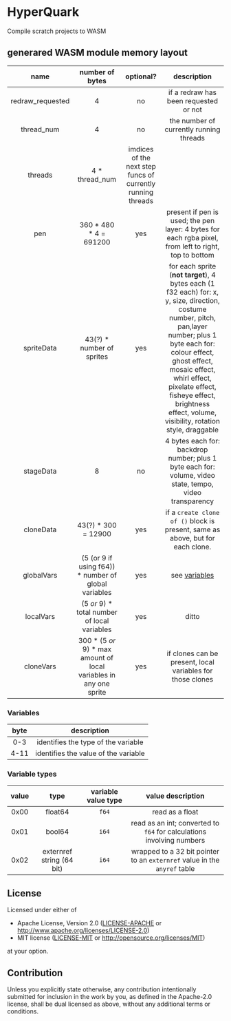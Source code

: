 # HyperQuark
Compile scratch projects to WASM

## generared WASM module memory layout

|    name       |                           number of bytes                            | optional? | description                                                                                                                                                                                                                                                                                                        |
| :-----------: | :------------------------------------------------------------------: | :-------: | :----------------------------------------------------------------------------------------------------------------------------------------------------------------------------------------------------------------------------------------------------------------------------------------------------------------: |
| redraw_requested |                                 4                                  |    no     | if a redraw has been requested or not                                                                                                                                                                                                                                                                            |
| thread_num | 4 | no | the number of currently running threads |
| threads | 4 * thread_num | imdices of the next step funcs of currently running threads |
|    pen        |                       360 \* 480 \* 4 = 691200                       |    yes    | present if pen is used; the pen layer: 4 bytes for each rgba pixel, from left to right, top to bottom                                                                                                                                                                                                              |
| spriteData    |                      43(?) \* number of sprites                      |    yes    | for each sprite (**not target**), 4 bytes each (1 f32 each) for: x, y, size, direction, costume number, pitch, pan,layer number; plus 1 byte each for: colour effect, ghost effect, mosaic effect, whirl effect, pixelate effect, fisheye effect, brightness effect, volume, visibility, rotation style, draggable |
| stageData     |                                  8                                   |    no     | 4 bytes each for: backdrop number; plus 1 byte each for: volume, video state, tempo, video transparency                                                                                                                                                                                                            |
| cloneData     |                         43(?) \* 300 = 12900                         |    yes    | if a `create clone of ()` block is present, same as above, but for each clone.                                                                                                                                                                                                                                     |
| globalVars    |        (5 (or 9 if using f64)) \* number of global variables         |    yes    | see [variables](#variables)                                                                                                                                                                                                                                                                                        |
| localVars     |            (5 _or_ 9) \* total number of local variables             |    yes    | ditto                                                                                                                                                                                                                                                                                                              |
| cloneVars     | 300 \* (5 _or_ 9) \* max amount of local variables in any one sprite |    yes    | if clones can be present, local variables for those clones                                                                                                                                                                                                                                                         |

### Variables

| byte | description                          |
| :--: | :-----------------------------------: |
| 0-3  | identifies the type of the variable  |
| 4-11 | identifies the value of the variable |

### Variable types

| value |            type           | variable value type | value description                                                         |
| :---: | :-----------------------: | :-----------------: | :-----------------------------------------------------------------------: |
| 0x00  |           float64         |        `f64`        |                            read as a float                               |
| 0x01  |           bool64          |        `i64`        |   read as an int; converted to `f64` for calculations involving numbers   |
| 0x02  | externref string (64 bit) |        `i64`        | wrapped to a 32 bit pointer to an `externref` value in the `anyref` table |

## License

Licensed under either of

 * Apache License, Version 2.0
   ([LICENSE-APACHE](LICENSE-APACHE) or http://www.apache.org/licenses/LICENSE-2.0)
 * MIT license
   ([LICENSE-MIT](LICENSE-MIT) or http://opensource.org/licenses/MIT)

at your option.

## Contribution

Unless you explicitly state otherwise, any contribution intentionally submitted
for inclusion in the work by you, as defined in the Apache-2.0 license, shall be
dual licensed as above, without any additional terms or conditions.